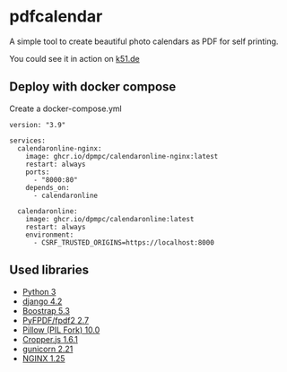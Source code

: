 # pdfcalendar
A simple tool to create beautiful photo calendars as PDF for self printing.

You could see it in action on [k51.de](https://k51.de)

## Deploy with docker compose
Create a docker-compose.yml 

```
version: "3.9"

services:
  calendaronline-nginx:
    image: ghcr.io/dpmpc/calendaronline-nginx:latest
    restart: always
    ports:
      - "8000:80"
    depends_on: 
      - calendaronline

  calendaronline:
    image: ghcr.io/dpmpc/calendaronline:latest
    restart: always
    environment:
      - CSRF_TRUSTED_ORIGINS=https://localhost:8000
```

## Used libraries
- [Python 3](https://www.python.org/)
- [django 4.2](https://docs.djangoproject.com/en/4.2/)
- [Boostrap 5.3](https://getbootstrap.com/docs/5.3)
- [PyFPDF/fpdf2 2.7](https://pyfpdf.github.io/fpdf2/index.html)
- [Pillow (PIL Fork) 10.0](https://pillow.readthedocs.io/en/stable/installation.html)
- [Cropper.js 1.6.1](https://fengyuanchen.github.io/cropperjs/)
- [gunicorn 2.21](https://gunicorn.org/)
- [NGINX 1.25](https://www.nginx.com/)

